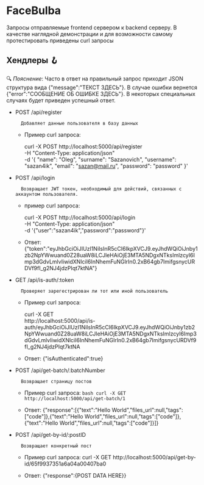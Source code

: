 
# FaceBulba

  


Запросы отправляемые frontend сервером к backend серверу. В качестве наглядной демонстрации и для возможности самому протестировать приведены curl запросы
## Хендлеры 🪝

🔍 *Пояснение*: Часто в ответ на правильный запрос приходит JSON структура вида {"message":"ТЕКСТ ЗДЕСЬ"}. В случае ошибки вернется {"error":"СООБЩЕНИЕ ОБ ОШИБКЕ ЗДЕСЬ"}. В некоторых специальных случаях будет приведен успешный ответ.
  

- POST /api/register

		Добавляет данные пользователя в базу данных

	- Пример curl запроса:

		curl -X POST http://localhost:5000/api/register \
		-H "Content-Type: application/json" \
		-d '{
			"name": "Oleg",
			"surname": "Sazanovich",
			"username": "sazan4ik",
			"email": "sazan@mail.ru",
			"password": "password"
		}'


- POST /api/login

		Возвращает JWT токен, необходимый для действий, связанных с аккаунтом пользователя.

	- пример curl запроса:

		curl -X POST http://localhost:5000/api/login \
		-H "Content-Type: application/json" \
		-d '{"user":"sazan4ik","password":"password"}'

	- Ответ:
				{"token":"eyJhbGciOiJIUzI1NiIsInR5cCI6IkpXVCJ9.eyJhdWQiOiJnby1zb2NpYWwuand0Z28uaW8iLCJleHAiOjE3MTA5NDgxNTksImlzcyI6Imp3dGdvLmlvIiwidXNlciI6InNhemFuNGlrIn0.2xB64gb7ImifgsnycURDVf9fI_g2NJ4jdzPIqt7ktNA"}
  
- GET /api/is-auth/:token

		Проверяет зарегестрирован ли тот или иной пользователь

	- Пример curl запроса:
	
		curl -X GET \
		http://localhost:5000/api/is-auth/eyJhbGciOiJIUzI1NiIsInR5cCI6IkpXVCJ9.eyJhdWQiOiJnby1zb2NpYWwuand0Z28uaW8iLCJleHAiOjE3MTA5NDgxNTksImlzcyI6Imp3dGdvLmlvIiwidXNlciI6InNhemFuNGlrIn0.2xB64gb7ImifgsnycURDVf9fI_g2NJ4jdzPIqt7ktNA

	- Ответ:
		  {"isAuthenticated":true}



- POST /api/get-batch/:batchNumber

		Возвращает страницу постов

	-  Пример curl запроса:
			```bash
			curl -X GET http://localhost:5000/api/get-batch/1
			```
			
	- Ответ:
		{"response":[{"text":"Hello World","files_url":null,"tags":["code"]},{"text":"Hello World","files_url":null,"tags":["code"]},{"text":"Hello World","files_url":null,"tags":["code"]}]}

- POST /api/get-by-id/:postID

		Возвращает конкретный пост

	-  Пример curl запроса:
			curl -X GET http://localhost:5000/api/get-by-id/65f9937351a6a04a00407ba0
			
	- Ответ:
		  {"response":{POST DATA HERE}}
